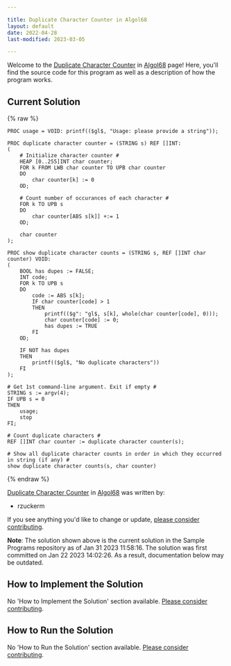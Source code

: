 ```yaml
---

title: Duplicate Character Counter in Algol68
layout: default
date: 2022-04-28
last-modified: 2023-03-05

---
```


Welcome to the [Duplicate Character Counter](https://sampleprograms.io/projects/duplicate-character-counter) in [Algol68](https://sampleprograms.io/languages/algol68) page! Here, you'll find the source code for this program as well as a description of how the program works.

## Current Solution

{% raw %}

```algol68
PROC usage = VOID: printf(($gl$, "Usage: please provide a string"));

PROC duplicate character counter = (STRING s) REF []INT:
(
    # Initialize character counter #
    HEAP [0..255]INT char counter;
    FOR k FROM LWB char counter TO UPB char counter
    DO
        char counter[k] := 0
    OD;

    # Count number of occurances of each character #
    FOR k TO UPB s
    DO
        char counter[ABS s[k]] +:= 1
    OD;

    char counter
);

PROC show duplicate character counts = (STRING s, REF []INT char counter) VOID:
(
    BOOL has dupes := FALSE;
    INT code;
    FOR k TO UPB s
    DO
        code := ABS s[k];
        IF char counter[code] > 1
        THEN
            printf(($g": "gl$, s[k], whole(char counter[code], 0)));
            char counter[code] := 0;
            has dupes := TRUE
        FI
    OD;

    IF NOT has dupes
    THEN
        printf(($gl$, "No duplicate characters"))
    FI
);

# Get 1st command-line argument. Exit if empty #
STRING s := argv(4);
IF UPB s = 0
THEN
    usage;
    stop
FI;

# Count duplicate characters #
REF []INT char counter := duplicate character counter(s);

# Show all duplicate character counts in order in which they occurred in string (if any) #
show duplicate character counts(s, char counter)
```

{% endraw %}

[Duplicate Character Counter](https://sampleprograms.io/projects/duplicate-character-counter) in [Algol68](https://sampleprograms.io/languages/algol68) was written by:

- rzuckerm

If you see anything you'd like to change or update, [please consider contributing](https://github.com/TheRenegadeCoder/sample-programs).

**Note**: The solution shown above is the current solution in the Sample Programs repository as of Jan 31 2023 11:58:16. The solution was first committed on Jan 22 2023 14:02:26. As a result, documentation below may be outdated.

## How to Implement the Solution

No 'How to Implement the Solution' section available. [Please consider contributing](https://github.com/TheRenegadeCoder/sample-programs-website).

## How to Run the Solution

No 'How to Run the Solution' section available. [Please consider contributing](https://github.com/TheRenegadeCoder/sample-programs-website).
